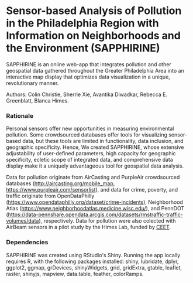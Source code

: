 # Sensor-based Analysis of Pollution in the Philadelphia Region with Information on Neighborhoods and the Environment (SAPPHIRINE)
SAPPHIRINE is an online web-app that integrates pollution and other geospatial data gathered throughout the Greater Philadelphia Area into an interactive map display that optimizes data visualization in a unique, revolutionary manner. 

Authors: Colin Christie, Sherrie Xie, Avantika Diwadkar, Rebecca E. Greenblatt, Blanca Himes.

### Rationale
Personal sensors offer new opportunities in measuring environmental pollution. Some crowdsourced databases offer tools for visualizing sensor-based data, but these tools are limited in functionality, data inclusion, and geographic specificity. Hence, We created SAPPHIRINE, whose extensive adjustability of user-defined parameters, high capacity for geographic specificity, ecletic scope of integrated data, and comprehensive data display make it a uniquely advantageous tool for geospatial data analysis.

Data for pollution originate from AirCasting and PurpleAir crowdsourced databases (http://aircasting.org/mobile_map, https://www.purpleair.com/sensorlist), and data for crime, poverty, and traffic originate from OpenDataPhilly (https://www.opendataphilly.org/dataset/crime-incidents), Neighborhood Atlas (https://www.neighborhoodatlas.medicine.wisc.edu/), and PennDOT (https://data-pennshare.opendata.arcgis.com/datasets/rmstraffic-traffic-volumes/data), respectively. Data for pollution were also colected with AirBeam sensors in a pilot study by the Himes Lab, funded by [CEET](http://ceet.upenn.edu/).

### Dependencies
SAPPHIRINE was created using RStudio's Shiny. Running the app locally requires R, with the following packages installed: shiny, lubridate, dplyr, ggplot2, ggmap, grDevices, shinyWidgets, grid, gridExtra, gtable, leaflet, raster, shinyjs, mapview, data.table, feather, colorRamps.
